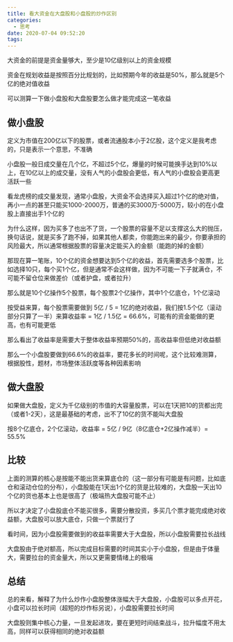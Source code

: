 ```yaml
---
title: 看大资金在大盘股和小盘股的炒作区别
categories:
  - 思考
date: 2020-07-04 09:52:20
tags:
---
```


大资金的前提是资金量够大，至少是10亿级别以上的资金规模

资金在规划收益是按照百分比规划的，比如预期今年的收益是50%，那么就是5个亿的绝对值收益

可以测算一下做小盘股和大盘股要怎么做才能完成这一笔收益

## 做小盘股

定义为市值在200亿以下的股票，或者流通股本小于2亿股，这个定义是我考虑的，只是表示一个意思，不准确

小盘股一般日成交量在几个亿，不超过5个亿，爆量的时候可能换手达到10%以上，在10亿以上的成交量，没有人气的小盘股会更低，有人气的小盘股会更高更活跃一些

看龙虎榜的成交量发现，通常小盘股，大资金不会选择买入超过1个亿的绝对值，再小一点的甚至只能买1000-2000万，普通的买3000万-5000万，较小的在小盘股上直接出手1个亿的

为什么这样，因为买多了也出不了货，一个股票的容量不足以支撑这么大的抛压，换句话说，就是买多了跑不掉，如果其他人都卖，你能跑出来的最少，你要承担的风险最大，所以通常根据股票的容量决定能买入的金额（能跑的掉的金额）

那现在算一笔账，10个亿的资金想要达到5个亿的收益，首先需要选多个股票，比如选择10只，每个买1个亿，但是通常不会这样做，因为不可能一下子就满仓，不可能不留仓位来做差价（或者护盘，或者拉升）

那么就是10个亿操作5个股票，每个股票2个亿操作，其中1个亿底仓，1个亿滚动

按受益来算，每个股票需要做到 5亿 / 5 = 1亿的绝对收益，我们按1.5个亿（滚动部分只算了一半）来算收益率 = 1亿 / 1.5亿 = 66.6%，可能有的资金能做的更高，也有可能更低

那么看出了收益率是需要大于整体收益率预期50%的，高收益率但低绝对收益额

那么一个小盘股要做到66.6%的收益率，要花多长的时间呢，这个比较难测算，根据股性，题材，市场整体活跃度等各种因素影响

## 做大盘股

如果做大盘股，定义为千亿级别的市值的大容量股票，可以在1天把10的货都出完（或者1-2天），这是最基础的考虑，出不了10亿的货不能叫大盘股

按8个亿底仓，2个亿滚动，收益率 = 5亿 / 9亿（8亿底仓+2亿操作减半）= 55.5%

## 比较

上面的测算的核心是按能不能出货来算底仓的（这一部分有可能是有问题，比如底仓和滚动仓位的分布），小盘股能在1天出1个亿的货是比较难的，大盘股一天出10个亿的货也基本上也是很高了（极端热大盘股可能不止）

所以才决定了小盘股底仓不能买很多，需要分散投资，多买几个票才能完成绝对收益额，大盘股可以放大底仓，只做一个票就行了

看时间，因为小盘股需要做到的收益率需要大于大盘股，所以小盘股需要拉长战线

大盘股由于绝对额高，所以完成目标需要的时间其实小于小盘股，但是由于体量大，需要拉台的资金量大，所以又更需要情绪上的极端

## 总结

总的来看，解释了为什么炒作小盘股整体涨幅大于大盘股，小盘股可以多点开花，小盘可以拉长时间（超短的炒作标另说），小盘股需要拉长时间

大盘股则集中核心力量，一旦发起进攻，要在更短时间结束战斗，拉升幅度不用太高，同样可以获得相同的绝对收益额